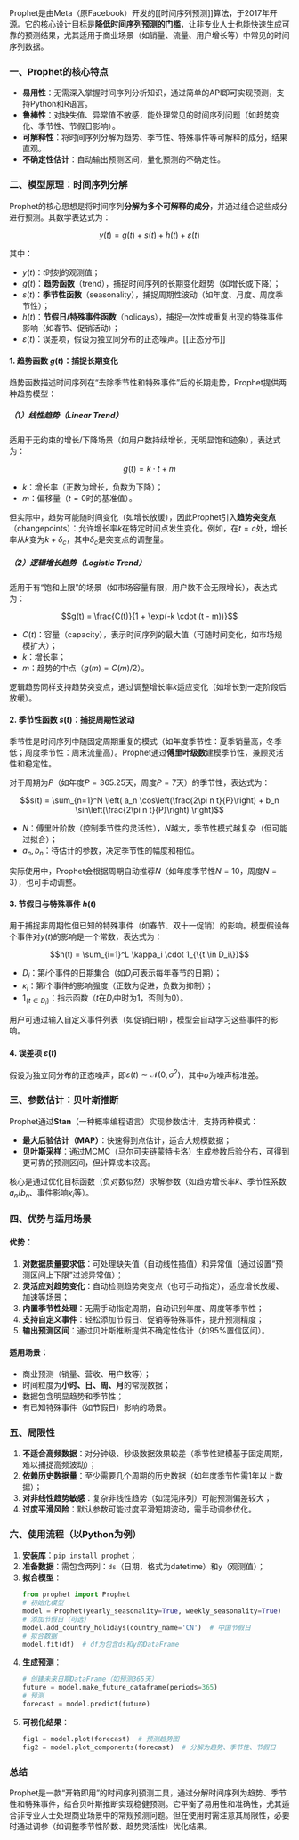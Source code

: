 Prophet是由Meta（原Facebook）开发的[[时间序列预测]]算法，于2017年开源。它的核心设计目标是**降低时间序列预测的门槛**，让非专业人士也能快速生成可靠的预测结果，尤其适用于商业场景（如销量、流量、用户增长等）中常见的时间序列数据。


### 一、Prophet的核心特点
- **易用性**：无需深入掌握时间序列分析知识，通过简单的API即可实现预测，支持Python和R语言。
- **鲁棒性**：对缺失值、异常值不敏感，能处理常见的时间序列问题（如趋势变化、季节性、节假日影响）。
- **可解释性**：将时间序列分解为趋势、季节性、特殊事件等可解释的成分，结果直观。
- **不确定性估计**：自动输出预测区间，量化预测的不确定性。


### 二、模型原理：时间序列分解
Prophet的核心思想是将时间序列**分解为多个可解释的成分**，并通过组合这些成分进行预测。其数学表达式为：

$$y(t) = g(t) + s(t) + h(t) + \varepsilon(t)$$

其中：
- $y(t)$：$t$时刻的观测值；
- $g(t)$：**趋势函数**（trend），捕捉时间序列的长期变化趋势（如增长或下降）；
- $s(t)$：**季节性函数**（seasonality），捕捉周期性波动（如年度、月度、周度季节性）；
- $h(t)$：**节假日/特殊事件函数**（holidays），捕捉一次性或重复出现的特殊事件影响（如春节、促销活动）；
- $\varepsilon(t)$：误差项，假设为独立同分布的正态噪声。[[正态分布]]


#### 1. 趋势函数 $g(t)$：捕捉长期变化
趋势函数描述时间序列在“去除季节性和特殊事件”后的长期走势，Prophet提供两种趋势模型：


##### （1）线性趋势（Linear Trend）
适用于无约束的增长/下降场景（如用户数持续增长，无明显饱和迹象），表达式为：

$$g(t) = k \cdot t + m$$

- $k$：增长率（正数为增长，负数为下降）；
- $m$：偏移量（$t=0$时的基准值）。

但实际中，趋势可能随时间变化（如增长放缓），因此Prophet引入**趋势突变点**（changepoints）：允许增长率$k$在特定时间点发生变化。例如，在$t=c$处，增长率从$k$变为$k + \delta_c$，其中$\delta_c$是突变点的调整量。


##### （2）逻辑增长趋势（Logistic Trend）
适用于有“饱和上限”的场景（如市场容量有限，用户数不会无限增长），表达式为：

$$g(t) = \frac{C(t)}{1 + \exp(-k \cdot (t - m))}$$

- $C(t)$：容量（capacity），表示时间序列的最大值（可随时间变化，如市场规模扩大）；
- $k$：增长率；
- $m$：趋势的中点（$g(m) = C(m)/2$）。

逻辑趋势同样支持趋势突变点，通过调整增长率$k$适应变化（如增长到一定阶段后放缓）。


#### 2. 季节性函数 $s(t)$：捕捉周期性波动
季节性是时间序列中随固定周期重复的模式（如年度季节性：夏季销量高，冬季低；周度季节性：周末流量高）。Prophet通过**傅里叶级数**建模季节性，兼顾灵活性和稳定性。

对于周期为$P$（如年度$P=365.25$天，周度$P=7$天）的季节性，表达式为：

$$s(t) = \sum_{n=1}^N \left( a_n \cos\left(\frac{2\pi n t}{P}\right) + b_n \sin\left(\frac{2\pi n t}{P}\right) \right)$$

- $N$：傅里叶阶数（控制季节性的灵活性），$N$越大，季节性模式越复杂（但可能过拟合）；
- $a_n, b_n$：待估计的参数，决定季节性的幅度和相位。

实际使用中，Prophet会根据周期自动推荐$N$（如年度季节性$N=10$，周度$N=3$），也可手动调整。


#### 3. 节假日与特殊事件 $h(t)$
用于捕捉非周期性但已知的特殊事件（如春节、双十一促销）的影响。模型假设每个事件对$y(t)$的影响是一个常数，表达式为：

$$h(t) = \sum_{i=1}^L \kappa_i \cdot 1_{\{t \in D_i\}}$$

- $D_i$：第$i$个事件的日期集合（如$D_i$可表示每年春节的日期）；
- $\kappa_i$：第$i$个事件的影响强度（正数为促进，负数为抑制）；
- $1_{\{t \in D_i\}}$：指示函数（$t$在$D_i$中时为1，否则为0）。

用户可通过输入自定义事件列表（如促销日期），模型会自动学习这些事件的影响。


#### 4. 误差项 $\varepsilon(t)$
假设为独立同分布的正态噪声，即$\varepsilon(t) \sim \mathcal{N}(0, \sigma^2)$，其中$\sigma$为噪声标准差。


### 三、参数估计：贝叶斯推断
Prophet通过**Stan**（一种概率编程语言）实现参数估计，支持两种模式：
- **最大后验估计（MAP）**：快速得到点估计，适合大规模数据；
- **贝叶斯采样**：通过MCMC（马尔可夫链蒙特卡洛）生成参数后验分布，可得到更可靠的预测区间，但计算成本较高。

核心是通过优化目标函数（负对数似然）求解参数（如趋势增长率$k$、季节性系数$a_n/b_n$、事件影响$\kappa_i$等）。


### 四、优势与适用场景
#### 优势：
1. **对数据质量要求低**：可处理缺失值（自动线性插值）和异常值（通过设置“预测区间上下限”过滤异常值）；
2. **灵活应对趋势变化**：自动检测趋势突变点（也可手动指定），适应增长放缓、加速等场景；
3. **内置季节性处理**：无需手动指定周期，自动识别年度、周度等季节性；
4. **支持自定义事件**：轻松添加节假日、促销等特殊事件，提升预测精度；
5. **输出预测区间**：通过贝叶斯推断提供不确定性估计（如95%置信区间）。


#### 适用场景：
- 商业预测（销量、营收、用户数等）；
- 时间粒度为**小时、日、周、月**的常规数据；
- 数据包含明显趋势和季节性；
- 有已知特殊事件（如节假日）影响的场景。


### 五、局限性
1. **不适合高频数据**：对分钟级、秒级数据效果较差（季节性建模基于固定周期，难以捕捉高频波动）；
2. **依赖历史数据量**：至少需要几个周期的历史数据（如年度季节性需1年以上数据）；
3. **对非线性趋势敏感**：复杂非线性趋势（如混沌序列）可能预测偏差较大；
4. **过度平滑风险**：默认参数可能过度平滑短期波动，需手动调参优化。


### 六、使用流程（以Python为例）
1. **安装库**：`pip install prophet`；
2. **准备数据**：需包含两列：`ds`（日期，格式为datetime）和`y`（观测值）；
3. **拟合模型**：
   ```python
   from prophet import Prophet
   # 初始化模型
   model = Prophet(yearly_seasonality=True, weekly_seasonality=True)
   # 添加节假日（可选）
   model.add_country_holidays(country_name='CN')  # 中国节假日
   # 拟合数据
   model.fit(df)  # df为包含ds和y的DataFrame
   ```
4. **生成预测**：
   ```python
   # 创建未来日期DataFrame（如预测365天）
   future = model.make_future_dataframe(periods=365)
   # 预测
   forecast = model.predict(future)
   ```
5. **可视化结果**：
   ```python
   fig1 = model.plot(forecast)  # 预测趋势图
   fig2 = model.plot_components(forecast)  # 分解为趋势、季节性、节假日
   ```


### 总结
Prophet是一款“开箱即用”的时间序列预测工具，通过分解时间序列为趋势、季节性和特殊事件，结合贝叶斯推断实现稳健预测。它平衡了易用性和准确性，尤其适合非专业人士处理商业场景中的常规预测问题。但在使用时需注意其局限性，必要时通过调参（如调整季节性阶数、趋势灵活性）优化结果。